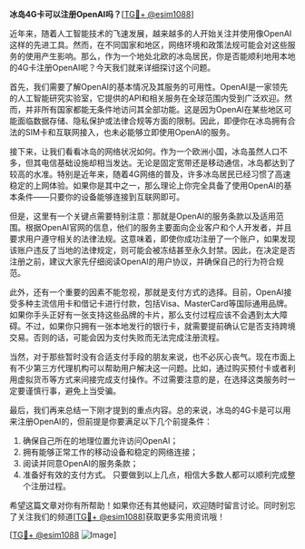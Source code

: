 **冰岛4G卡可以注册OpenAI吗？**[[TG💪+ @esim1088](https://t.me/s/esim1088)]

近年来，随着人工智能技术的飞速发展，越来越多的人开始关注并使用像OpenAI这样的先进工具。然而，在不同国家和地区，网络环境和政策法规可能会对这些服务的使用产生影响。那么，作为一个地处北欧的冰岛居民，你是否能顺利地用本地的4G卡注册OpenAI呢？今天我们就来详细探讨这个问题。

首先，我们需要了解OpenAI的基本情况及其服务的可用性。OpenAI是一家领先的人工智能研究实验室，它提供的API和相关服务在全球范围内受到广泛欢迎。然而，并非所有国家都能无条件地访问其全部功能。这是因为OpenAI在某些地区可能面临数据存储、隐私保护或法律合规等方面的限制。因此，即便你在冰岛拥有合法的SIM卡和互联网接入，也未必能够立即使用OpenAI的服务。

接下来，让我们看看冰岛的网络状况如何。作为一个欧洲小国，冰岛虽然人口不多，但其电信基础设施却相当发达。无论是固定宽带还是移动通信，冰岛都达到了较高的水准。特别是近年来，随着4G网络的普及，许多冰岛居民已经习惯了高速稳定的上网体验。如果你是其中之一，那么理论上你完全具备了使用OpenAI的基本条件——只要你的设备能够连接到互联网即可。

但是，这里有一个关键点需要特别注意：那就是OpenAI的服务条款以及适用范围。根据OpenAI官网的信息，他们的服务主要面向企业客户和个人开发者，并且要求用户遵守相关的法律法规。这意味着，即使你成功注册了一个账户，如果发现该账户违反了当地的法律规定，则可能会被冻结甚至永久封禁。因此，在决定是否注册之前，建议大家先仔细阅读OpenAI的用户协议，并确保自己的行为符合规范。

此外，还有一个重要的因素不能忽视，那就是支付方式的选择。目前，OpenAI接受多种主流信用卡和借记卡进行付款，包括Visa、MasterCard等国际通用品牌。如果你手头正好有一张支持这些品牌的卡片，那么支付过程应该不会遇到太大障碍。不过，如果你只拥有一张本地发行的银行卡，就需要提前确认它是否支持跨境交易。否则的话，可能会因为支付失败而无法完成注册流程。

当然，对于那些暂时没有合适支付手段的朋友来说，也不必灰心丧气。现在市面上有不少第三方代理机构可以帮助用户解决这一问题。比如，通过购买预付卡或者利用虚拟货币等方式来间接完成支付操作。不过需要注意的是，在选择这类服务时一定要谨慎行事，避免上当受骗。

最后，我们再来总结一下刚才提到的重点内容。总的来说，冰岛的4G卡是可以用来注册OpenAI的，但前提是你要满足以下几个前提条件：
1. 确保自己所在的地理位置允许访问OpenAI；
2. 拥有能够正常工作的移动设备和稳定的网络连接；
3. 阅读并同意OpenAI的服务条款；
4. 准备好有效的支付方式。
只要做到以上几点，相信大多数人都可以顺利完成整个注册过程。

希望这篇文章对你有所帮助！如果你还有其他疑问，欢迎随时留言讨论。同时别忘了关注我们的频道[[TG💪+ @esim1088](https://t.me/s/esim1088)]获取更多实用资讯哦！

[[TG💪+ @esim1088](https://t.me/s/esim1088) ![Image](https://i.postimg.cc/4NQfJmqS/Snipaste-2025-05-13-00-14-12.png)]